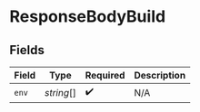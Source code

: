 # ResponseBodyBuild


## Fields

| Field              | Type               | Required           | Description        |
| ------------------ | ------------------ | ------------------ | ------------------ |
| `env`              | *string*[]         | :heavy_check_mark: | N/A                |